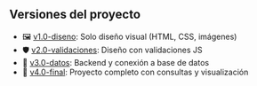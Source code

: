 ## Versiones del proyecto

- 🖼️ [v1.0-diseno](https://github.com/MaRl0N4/Proyecto-APP-libreria/releases/tag/v1.0-diseno): Solo diseño visual (HTML, CSS, imágenes)
- 🛡️ [v2.0-validaciones](https://github.com/MaRl0N4/Proyecto-APP-libreria/releases/tag/v2.0-validaciones): Diseño con validaciones JS
- 🔧 [v3.0-datos](https://github.com/MaRl0N4/Proyecto-APP-libreria/releases/tag/v3.0-datos): Backend y conexión a base de datos
- 🚀 [v4.0-final](https://github.com/MaRl0N4/Proyecto-APP-libreria/releases/tag/v4.0-final): Proyecto completo con consultas y visualización
